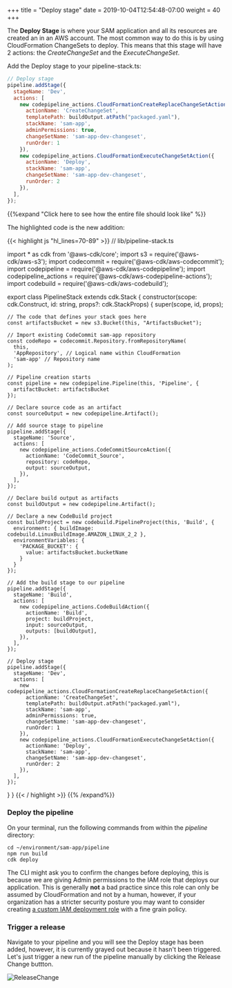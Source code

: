 +++
title = "Deploy stage"
date = 2019-10-04T12:54:48-07:00
weight = 40
+++

The **Deploy Stage** is where your SAM application and all its resources are created an in an AWS account. The most common way to do this is by using CloudFormation ChangeSets to deploy. This means that this stage will have 2 actions: the _CreateChangeSet_ and the _ExecuteChangeSet_.

Add the Deploy stage to your pipeline-stack.ts: 

```js
// Deploy stage
pipeline.addStage({
  stageName: 'Dev',
  actions: [
    new codepipeline_actions.CloudFormationCreateReplaceChangeSetAction({
      actionName: 'CreateChangeSet',
      templatePath: buildOutput.atPath("packaged.yaml"),
      stackName: 'sam-app',
      adminPermissions: true,
      changeSetName: 'sam-app-dev-changeset',
      runOrder: 1
    }),
    new codepipeline_actions.CloudFormationExecuteChangeSetAction({
      actionName: 'Deploy',
      stackName: 'sam-app',
      changeSetName: 'sam-app-dev-changeset',
      runOrder: 2
    }),
  ],
});
```

{{%expand "Click here to see how the entire file should look like" %}}

The highlighted code is the new addition: 

{{< highlight js "hl_lines=70-89" >}}
// lib/pipeline-stack.ts

import * as cdk from '@aws-cdk/core';
import s3 = require('@aws-cdk/aws-s3');
import codecommit = require('@aws-cdk/aws-codecommit');
import codepipeline = require('@aws-cdk/aws-codepipeline');
import codepipeline_actions = require('@aws-cdk/aws-codepipeline-actions');
import codebuild = require('@aws-cdk/aws-codebuild');

export class PipelineStack extends cdk.Stack {
  constructor(scope: cdk.Construct, id: string, props?: cdk.StackProps) {
    super(scope, id, props);

    // The code that defines your stack goes here
    const artifactsBucket = new s3.Bucket(this, "ArtifactsBucket");

    // Import existing CodeCommit sam-app repository
    const codeRepo = codecommit.Repository.fromRepositoryName(
      this,
      'AppRepository', // Logical name within CloudFormation
      'sam-app' // Repository name
    );

    // Pipeline creation starts
    const pipeline = new codepipeline.Pipeline(this, 'Pipeline', {
      artifactBucket: artifactsBucket
    });

    // Declare source code as an artifact
    const sourceOutput = new codepipeline.Artifact();

    // Add source stage to pipeline
    pipeline.addStage({
      stageName: 'Source',
      actions: [
        new codepipeline_actions.CodeCommitSourceAction({
          actionName: 'CodeCommit_Source',
          repository: codeRepo,
          output: sourceOutput,
        }),
      ],
    });
    
    // Declare build output as artifacts
    const buildOutput = new codepipeline.Artifact();
    
    // Declare a new CodeBuild project
    const buildProject = new codebuild.PipelineProject(this, 'Build', {
      environment: { buildImage: codebuild.LinuxBuildImage.AMAZON_LINUX_2_2 },
      environmentVariables: {
        'PACKAGE_BUCKET': {
          value: artifactsBucket.bucketName
        }
      }
    });
    
    // Add the build stage to our pipeline
    pipeline.addStage({
      stageName: 'Build',
      actions: [
        new codepipeline_actions.CodeBuildAction({
          actionName: 'Build',
          project: buildProject,
          input: sourceOutput,
          outputs: [buildOutput],
        }),
      ],
    });
    
    // Deploy stage
    pipeline.addStage({
      stageName: 'Dev',
      actions: [
        new codepipeline_actions.CloudFormationCreateReplaceChangeSetAction({
          actionName: 'CreateChangeSet',
          templatePath: buildOutput.atPath("packaged.yaml"),
          stackName: 'sam-app',
          adminPermissions: true,
          changeSetName: 'sam-app-dev-changeset',
          runOrder: 1
        }),
        new codepipeline_actions.CloudFormationExecuteChangeSetAction({
          actionName: 'Deploy',
          stackName: 'sam-app',
          changeSetName: 'sam-app-dev-changeset',
          runOrder: 2
        }),
      ],
    });
    
  }
}
{{< / highlight >}}
{{% /expand%}}

### Deploy the pipeline

On your terminal, run the following commands from within the _pipeline_ directory:

```
cd ~/environment/sam-app/pipeline
npm run build
cdk deploy
```

The CLI might ask you to confirm the changes before deploying, this is because we are giving Admin permissions to the IAM role that deploys our application. This is generally **not** a bad practice since this role can only be assumed by CloudFormation and not by a human, however, if your organization has a stricter security posture you may want to consider creating [a custom IAM deployment role](https://docs.aws.amazon.com/cdk/api/latest/docs/@aws-cdk_aws-iam.Role.html) with a fine grain policy. 

### Trigger a release

Navigate to your pipeline and you will see the Deploy stage has been added, however, it is currently grayed out because it hasn't been triggered. Let's just trigger a new run of the pipeline manually by clicking the Release Change buttton. 

![ReleaseChange](/images/serverless-cicd/chapter4/screenshot-release-change.png)